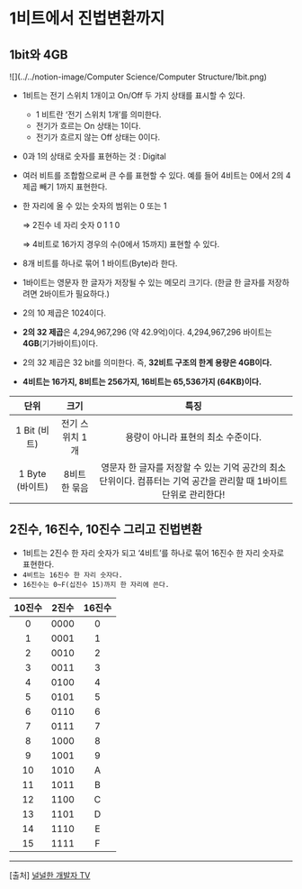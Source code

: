 # 1비트에서 진법변환까지

## 1bit와 4GB
![](../../notion-image/Computer Science/Computer Structure/1bit.png)
- 1비트는 전기 스위치 1개이고 On/Off 두 가지 상태를 표시할 수 있다.
  - 1 비트란 ‘전기 스위치 1개’를 의미한다.
  - 전기가 흐르는 On 상태는 1이다.
  - 전기가 흐르지 않는 Off 상태는 0이다.
- 0과 1의 상태로 숫자를 표현하는 것 : Digital
- 여러 비트를 조합함으로써 큰 수를 표현할 수 있다. 예를 들어 4비트는 0에서 2의 4제곱 빼기 1까지 표현한다.
- 한 자리에 올 수 있는 숫자의 범위는 0 또는 1
  
  ⇒ 2진수 네 자리 숫자 0 1 1 0
  
  ⇒ 4비트로 16가지 경우의 수(0에서 15까지) 표현할 수 있다.


- 8개 비트를 하나로 묶어 1 바이트(Byte)라 한다.
- 1바이트는 영문자 한 글자가 저장될 수 있는 메모리 크기다. (한글 한 글자를 저장하려면 2바이트가 필요하다.)
- 2의 10 제곱은 1024이다.
- **2의 32 제곱**은 4,294,967,296 (약 42.9억)이다.  4,294,967,296 바이트는 **4GB**(기가바이트)이다.
- 2의 32 제곱은 32 bit를 의미한다. 즉, **32비트 구조의 한계 용량은 4GB이다.**
- **4비트는 16가지, 8비트는 256가지, 16비트는 65,536가지 (64KB)이다.**

|      단위       |     크기     |                                 특징                                  |
|:-------------:|:----------:|:-------------------------------------------------------------------:|
|  1 Bit (비트)   | 전기 스위치 1개  |                        용량이 아니라 표현의 최소 수준이다.                         |
| 1 Byte (바이트)  |  8비트 한 묶음  | 영문자 한 글자를 저장할 수 있는 기억 공간의 최소단위이다. 컴퓨터는 기억 공간을 관리할 때 1바이트 단위로 관리한다!  |

## 2진수, 16진수, 10진수 그리고 진법변환

- 1비트는 2진수 한 자리 숫자가 되고 ‘4비트’를 하나로 묶어 16진수 한 자리 숫자로 표현한다.
- `4비트는 16진수 한 자리 숫자다.`
- `16진수는 0~F(십진수 15)까지 한 자리에 쓴다.`

| 10진수  |  2진수  | 16진수  |
|:-----:|:-----:|:-----:|
|   0   | 0000  |   0   |
|   1   | 0001  |   1   |
|   2   | 0010  |   2   |
|   3   | 0011  |   3   |
|   4   | 0100  |   4   |
|   5   | 0101  |   5   |
|   6   | 0110  |   6   |
|   7   | 0111  |   7   |
|   8   | 1000  |   8   |
|   9   | 1001  |   9   |
|  10   | 1010  |   A   |
|  11   | 1011  |   B   |
|  12   | 1100  |   C   |
|  13   | 1101  |   D   |
|  14   | 1110  |   E   |
|  15   | 1111  |   F   |

---
[출처] [널널한 개발자 TV](https://www.youtube.com/playlist?list=PLXvgR_grOs1BQCziQ_MpM877BdBxwbMzA)